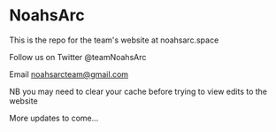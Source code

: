 # NoahsArc

This is the repo for the team's website at noahsarc.space

Follow us on Twitter @teamNoahsArc

Email noahsarcteam@gmail.com

NB you may need to clear your cache before trying to view edits to the website

More updates to come...
